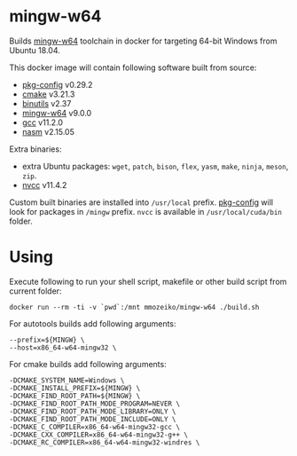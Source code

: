 # mingw-w64

Builds [mingw-w64][] toolchain in docker for targeting 64-bit Windows from Ubuntu 18.04.

This docker image will contain following software built from source:

* [pkg-config][] v0.29.2
* [cmake][] v3.21.3
* [binutils][] v2.37
* [mingw-w64][] v9.0.0
* [gcc][] v11.2.0
* [nasm][] v2.15.05

Extra binaries:

* extra Ubuntu packages: `wget`, `patch`, `bison`, `flex`, `yasm`, `make`, `ninja`, `meson`, `zip`.
* [nvcc][] v11.4.2

Custom built binaries are installed into `/usr/local` prefix. [pkg-config][] will look for packages in `/mingw` prefix. `nvcc` is available in `/usr/local/cuda/bin` folder.

# Using

Execute following to run your shell script, makefile or other build script from current folder:

    docker run --rm -ti -v `pwd`:/mnt mmozeiko/mingw-w64 ./build.sh

For autotools builds add following arguments:

    --prefix=${MINGW} \
    --host=x86_64-w64-mingw32 \

For cmake builds add following arguments:

    -DCMAKE_SYSTEM_NAME=Windows \
    -DCMAKE_INSTALL_PREFIX=${MINGW} \
    -DCMAKE_FIND_ROOT_PATH=${MINGW} \
    -DCMAKE_FIND_ROOT_PATH_MODE_PROGRAM=NEVER \
    -DCMAKE_FIND_ROOT_PATH_MODE_LIBRARY=ONLY \
    -DCMAKE_FIND_ROOT_PATH_MODE_INCLUDE=ONLY \
    -DCMAKE_C_COMPILER=x86_64-w64-mingw32-gcc \
    -DCMAKE_CXX_COMPILER=x86_64-w64-mingw32-g++ \
    -DCMAKE_RC_COMPILER=x86_64-w64-mingw32-windres \

[pkg-config]: https://www.freedesktop.org/wiki/Software/pkg-config/
[cmake]: https://cmake.org/
[binutils]: https://www.gnu.org/software/binutils/
[mingw-w64]: https://mingw-w64.org/
[gcc]: https://gcc.gnu.org/
[nasm]: https://nasm.us/
[nvcc]: https://docs.nvidia.com/cuda/cuda-compiler-driver-nvcc/index.html
